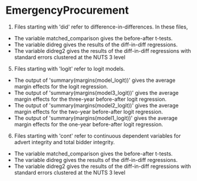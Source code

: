 # EmergencyProcurement

1. Files starting with 'did' refer to difference-in-differences. In these files,
  * The variable matched_comparison gives the before-after t-tests.
  * The variable didreg gives the results of the diff-in-diff regressions.
  * The variable didreg2 gives the results of the diff-in-diff regressions with standard errors clustered at the NUTS 3 level
5. Files starting with 'logit' refer to logit models.
  * The output of 'summary(margins(model_logit))' gives the average margin effects for the logit regression.
  * The output of 'summary(margins(model3_logit))' gives the average margin effects for the three-year before-after logit regression.
  * The output of 'summary(margins(model2_logit))' gives the average margin effects for the two-year before-after logit regression.
  * The output of 'summary(margins(model1_logit))' gives the average margin effects for the one-year before-after logit regression.
6. Files starting with 'cont' refer to continuous dependent variables for advert integrity and total bidder integrity.
  * The variable matched_comparison gives the before-after t-tests.
  * The variable didreg gives the results of the diff-in-diff regressions.
  * The variable didreg2 gives the results of the diff-in-diff regressions with standard errors clustered at the NUTS 3 level

